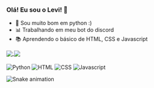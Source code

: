 ### Olá! Eu sou o Levi! 👋

- 🥇 Sou muito bom em python :)
- 📊 Trabalhando em meu bot do discord
- 📚 Aprendendo o básico de HTML, CSS e Javascript

<a href="https://github.com/anuraghazra/github-readme-stats">
  <img align="center" src="https://github-readme-stats.vercel.app/api?username=spyvanilla&show_icons=true&theme=radical&count_private=true"/>
  <img align="center" src="https://github-readme-stats.vercel.app/api/top-langs/?username=spyvanilla&layout=compact&theme=radical&count_private=true"/>
</a>

<div style="display: inline_block"><br>
  <img align="center" alt="Python" src="https://img.shields.io/badge/Python-14354C?style=for-the-badge&logo=python&logoColor=white">
  <img align="center" alt="HTML" src="https://img.shields.io/badge/HTML5-E34F26?style=for-the-badge&logo=html5&logoColor=white">
  <img align="center" alt="CSS" src="https://img.shields.io/badge/CSS3-1572B6?style=for-the-badge&logo=css3&logoColor=white">
  <img align="center" alt="Javascript" src="https://img.shields.io/badge/JavaScript-323330?style=for-the-badge&logo=javascript&logoColor=F7DF1E">
</div>

![Snake animation](https://github.com/spyvanilla/spyvanilla/blob/output/github-contribution-grid-snake.svg)
